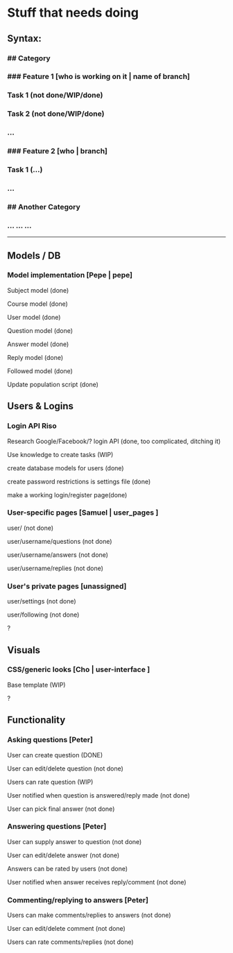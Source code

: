 # Stuff that needs doing

## Syntax:
### \#\# Category
### \#\#\# Feature 1 [who is working on it | name of branch]
### Task 1 (not done/WIP/done)
### Task 2 (not done/WIP/done)
### ...
### \#\#\# Feature 2 [who | branch]
### Task 1 (...)
### ...
### \#\# Another Category
### ... ... ...
----

## Models / DB

### Model implementation [Pepe | pepe]
Subject model (done)

Course model (done)

User model (done)

Question model (done)

Answer model (done)

Reply model (done)

Followed model (done)

Update population script (done)

## Users & Logins

### Login API Riso
Research Google/Facebook/? login API (done, too complicated, ditching it)

Use knowledge to create tasks (WIP)

create database models for users (done)

create password restrictions is settings file (done)

make a working login/register page(done)

### User-specific pages [Samuel | user_pages ]
user/<username> (not done)

user/username/questions (not done)

user/username/answers (not done)

user/username/replies (not done)

### User's private pages [unassigned]
user/settings (not done)

user/following (not done)

?
## Visuals

### CSS/generic looks [Cho | user-interface ]
Base template (WIP)

?

## Functionality

### Asking questions [Peter]
User can create question (DONE)

User can edit/delete question (not done)

Users can rate question (WIP)

User notified when question is answered/reply made (not done)

User can pick final answer (not done)


### Answering questions [Peter]
User can supply answer to question (not done)

User can edit/delete answer (not done)

Answers can be rated by users (not done)

User notified when answer receives reply/comment (not done)


### Commenting/replying to answers [Peter]
Users can make comments/replies to answers (not done)

User can edit/delete comment (not done)

Users can rate comments/replies (not done)

